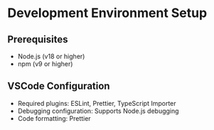# Development Environment Setup

## Prerequisites
- Node.js (v18 or higher)
- npm (v9 or higher)

## VSCode Configuration
- Required plugins: ESLint, Prettier, TypeScript Importer
- Debugging configuration: Supports Node.js debugging
- Code formatting: Prettier